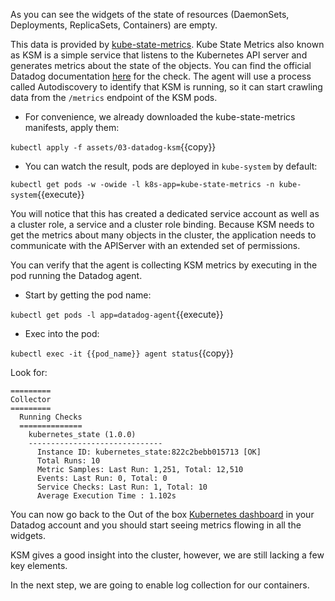 As you can see the widgets of the state of resources (DaemonSets, Deployments,
ReplicaSets, Containers) are empty.

This data is provided by [kube-state-metrics](https://github.com/kubernetes/kube-state-metrics). Kube State Metrics also known as KSM is a simple service that listens to the Kubernetes API server and generates metrics about the state of the objects.
You can find the official Datadog
documentation
[here](https://docs.datadoghq.com/integrations/kubernetes/#setup-kubernetes-state) for the check.
The agent will use a process called Autodiscovery to identify that KSM is running, so it can start crawling data from the `/metrics` endpoint of the KSM pods.

* For convenience, we already downloaded the kube-state-metrics manifests, apply
them:

`kubectl apply -f assets/03-datadog-ksm`{{copy}}
* You can watch the result, pods are deployed in `kube-system` by default:

`kubectl get pods -w -owide -l k8s-app=kube-state-metrics -n kube-system`{{execute}}

You will notice that this has created a dedicated service account as well as a cluster role, a service and a cluster role binding. 
Because KSM needs to get the metrics about many objects in the cluster, the application needs to communicate with the APIServer with an extended set of permissions.

You can verify that the agent is collecting KSM metrics by executing in the pod running the Datadog agent.

* Start by getting the pod name:

`kubectl get pods -l app=datadog-agent`{{execute}} 
* Exec into the pod:

`kubectl exec -it {{pod_name}} agent status`{{copy}}

Look for:
```
=========
Collector
=========
  Running Checks
  ==============
    kubernetes_state (1.0.0)
    ------------------------------
      Instance ID: kubernetes_state:822c2bebb015713 [OK]
      Total Runs: 10
      Metric Samples: Last Run: 1,251, Total: 12,510
      Events: Last Run: 0, Total: 0
      Service Checks: Last Run: 1, Total: 10
      Average Execution Time : 1.102s  
```

You can now go back to the Out of the box [Kubernetes dashboard](https://app.datadoghq.com/screen/integration/86) in your Datadog account and you should start seeing metrics flowing in all the widgets.

KSM gives a good insight into the cluster, however, we are still lacking a few key elements.

In the next step, we are going to enable log collection for our containers.


